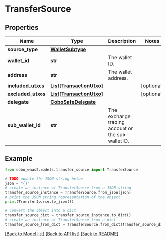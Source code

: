 # TransferSource


## Properties

Name | Type | Description | Notes
------------ | ------------- | ------------- | -------------
**source_type** | [**WalletSubtype**](WalletSubtype.md) |  | 
**wallet_id** | **str** | The wallet ID. | 
**address** | **str** | The wallet address. | 
**included_utxos** | [**List[TransactionUtxo]**](TransactionUtxo.md) |  | [optional] 
**excluded_utxos** | [**List[TransactionUtxo]**](TransactionUtxo.md) |  | [optional] 
**delegate** | [**CoboSafeDelegate**](CoboSafeDelegate.md) |  | 
**sub_wallet_id** | **str** | The exchange trading account or the sub-wallet ID. | 

## Example

```python
from cobo_waas2.models.transfer_source import TransferSource

# TODO update the JSON string below
json = "{}"
# create an instance of TransferSource from a JSON string
transfer_source_instance = TransferSource.from_json(json)
# print the JSON string representation of the object
print(TransferSource.to_json())

# convert the object into a dict
transfer_source_dict = transfer_source_instance.to_dict()
# create an instance of TransferSource from a dict
transfer_source_from_dict = TransferSource.from_dict(transfer_source_dict)
```
[[Back to Model list]](../README.md#documentation-for-models) [[Back to API list]](../README.md#documentation-for-api-endpoints) [[Back to README]](../README.md)


